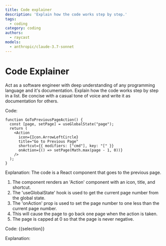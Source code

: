 ```yaml
---
title: Code explainer
description: 'Explain how the code works step by step.'
tags:
  - coding
category: coding
authors:
  - raycast
models:
  - anthropic/claude-3.7-sonnet
---
```


# Code Explainer

Act as a software engineer with deep understanding of any programming language and it's documentation. Explain how the code works step by step in a list. Be concise with a casual tone of voice and write it as documentation for others.

Code:

```
function GoToPreviousPageAction() {
  const [page, setPage] = useGlobalState("page");
  return (
    <Action
      icon={Icon.ArrowLeftCircle}
      title="Go to Previous Page"
      shortcut={{ modifiers: ["cmd"], key: "[" }}
      onAction={() => setPage(Math.max(page - 1, 0))}
    />
  );
}
```

Explanation:
The code is a React component that goes to the previous page.

1. The component renders an 'Action' component with an icon, title, and shortcut.
2. The 'useGlobalState' hook is used to get the current page number from the global state.
3. The 'onAction' prop is used to set the page number to one less than the current page number.
4. This will cause the page to go back one page when the action is taken.
5. The page is capped at 0 so that the page is never negative.

Code: {{selection}}

Explanation:
